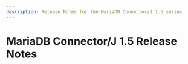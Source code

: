 ```yaml
---
description: Release Notes for the MariaDB Connector/J 1.5 series
---
```


# MariaDB Connector/J 1.5 Release Notes

